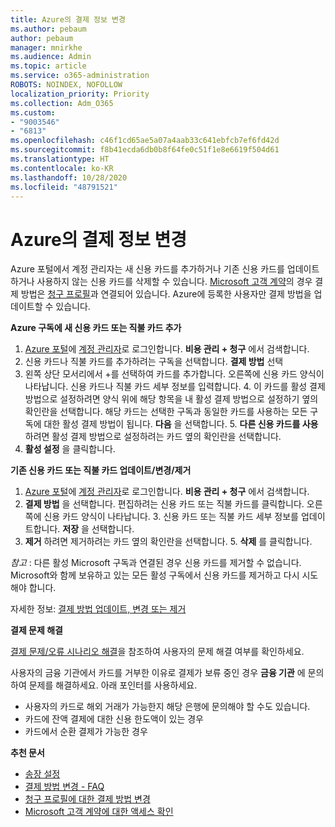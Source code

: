 ```yaml
---
title: Azure의 결제 정보 변경
ms.author: pebaum
author: pebaum
manager: mnirkhe
ms.audience: Admin
ms.topic: article
ms.service: o365-administration
ROBOTS: NOINDEX, NOFOLLOW
localization_priority: Priority
ms.collection: Adm_O365
ms.custom:
- "9003546"
- "6813"
ms.openlocfilehash: c46f1cd65ae5a07a4aab33c641ebfcb7ef6fd42d
ms.sourcegitcommit: f8b41ecda6db0b8f64fe0c51f1e8e6619f504d61
ms.translationtype: HT
ms.contentlocale: ko-KR
ms.lasthandoff: 10/28/2020
ms.locfileid: "48791521"
---
```

# <a name="change-payment-information-in-azure"></a>Azure의 결제 정보 변경

Azure 포털에서 계정 관리자는 새 신용 카드를 추가하거나 기존 신용 카드를 업데이트하거나 사용하지 않는 신용 카드를 삭제할 수 있습니다. [Microsoft 고객 계약](https://docs.microsoft.com/azure/billing/billing-how-to-change-credit-card?WT.mc_id=Portal-Microsoft_Azure_Support#check-access-to-a-microsoft-customer-agreement)의 경우 결제 방법은 [청구 프로필](https://docs.microsoft.com/azure/billing/billing-how-to-change-credit-card?WT.mc_id=Portal-Microsoft_Azure_Support#change-payment-method-for-a-billing-profile)과 연결되어 있습니다. Azure에 등록한 사용자만 결제 방법을 업데이트할 수 있습니다.

**Azure 구독에 새 신용 카드 또는 직불 카드 추가**

1. [Azure 포털](https://portal.azure.com/)에 [계정 관리자](https://docs.microsoft.com/azure/billing/billing-subscription-transfer?WT.mc_id=Portal-Microsoft_Azure_Support#whoisaa)로 로그인합니다. **비용 관리 + 청구** 에서 검색합니다.
2. 신용 카드나 직불 카드를 추가하려는 구독을 선택합니다. **결제 방법** 선택
3. 왼쪽 상단 모서리에서 +를 선택하여 카드를 추가합니다. 오른쪽에 신용 카드 양식이 나타납니다. 신용 카드나 직불 카드 세부 정보를 입력합니다. 4. 이 카드를 활성 결제 방법으로 설정하려면 양식 위에 해당 항목을 내 활성 결제 방법으로 설정하기 옆의 확인란을 선택합니다. 해당 카드는 선택한 구독과 동일한 카드를 사용하는 모든 구독에 대한 활성 결제 방법이 됩니다. **다음** 을 선택합니다. 5. **다른 신용 카드를 사용** 하려면 활성 결제 방법으로 설정하려는 카드 옆의 확인란을 선택합니다.
6. **활성 설정** 을 클릭합니다.

**기존 신용 카드 또는 직불 카드 업데이트/변경/제거**

1. [Azure 포털](https://portal.azure.com/)에 [계정 관리자](https://docs.microsoft.com/azure/billing/billing-subscription-transfer?WT.mc_id=Portal-Microsoft_Azure_Support#whoisaa)로 로그인합니다. **비용 관리 + 청구** 에서 검색합니다.
2. **결제 방법** 을 선택합니다. 편집하려는 신용 카드 또는 직불 카드를 클릭합니다. 오른쪽에 신용 카드 양식이 나타납니다. 3. 신용 카드 또는 직불 카드 세부 정보를 업데이트합니다. **저장** 을 선택합니다.
4. **제거** 하려면 제거하려는 카드 옆의 확인란을 선택합니다. 5. **삭제** 를 클릭합니다.

_참고_ : 다른 활성 Microsoft 구독과 연결된 경우 신용 카드를 제거할 수 없습니다. Microsoft와 함께 보유하고 있는 모든 활성 구독에서 신용 카드를 제거하고 다시 시도해야 합니다.

자세한 정보: [결제 방법 업데이트, 변경 또는 제거](https://docs.microsoft.com/azure/billing/billing-how-to-change-credit-card?WT.mc_id=Portal-Microsoft_Azure_Support)

**결제 문제 해결**

[결제 문제/오류 시나리오 해결](https://support.microsoft.com/help/4505172/troubleshooting-payment-issues)을 참조하여 사용자의 문제 해결 여부를 확인하세요.

사용자의 금융 기관에서 카드를 거부한 이유로 결제가 보류 중인 경우 **금융 기관** 에 문의하여 문제를 해결하세요. 아래 포인터를 사용하세요.

- 사용자의 카드로 해외 거래가 가능한지 해당 은행에 문의해야 할 수도 있습니다.
- 카드에 잔액 결제에 대한 신용 한도액이 있는 경우
- 카드에서 순환 결제가 가능한 경우

**추천 문서**

- [송장 설정](https://azure.microsoft.com/pricing/invoicing/)
- [결제 방법 변경 - FAQ](https://docs.microsoft.com/azure/billing/billing-how-to-change-credit-card?WT.mc_id=Portal-Microsoft_Azure_Support#frequently-asked-questions)
- [청구 프로필에 대한 결제 방법 변경](https://docs.microsoft.com/azure/billing/billing-how-to-change-credit-card?WT.mc_id=Portal-Microsoft_Azure_Support#change-payment-method-for-a-billing-profile)
- [Microsoft 고객 계약에 대한 액세스 확인](https://docs.microsoft.com/azure/billing/billing-how-to-change-credit-card?WT.mc_id=Portal-Microsoft_Azure_Support#check-access-to-a-microsoft-customer-agreement)